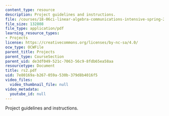 ```yaml
---
content_type: resource
description: Project guidelines and instructions.
file: /courses/18-06ci-linear-algebra-communications-intensive-spring-2004/7e80169ab267059a530b379d8b4016f5_rs2.pdf
file_size: 132808
file_type: application/pdf
learning_resource_types:
- Projects
license: https://creativecommons.org/licenses/by-nc-sa/4.0/
ocw_type: OCWFile
parent_title: Projects
parent_type: CourseSection
parent_uid: de3df049-521c-7063-56c9-8fdb65ea58aa
resourcetype: Document
title: rs2.pdf
uid: 7e80169a-b267-059a-530b-379d8b4016f5
video_files:
  video_thumbnail_file: null
video_metadata:
  youtube_id: null
---
```

Project guidelines and instructions.